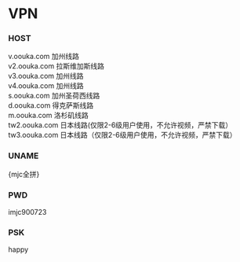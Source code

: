 # VPN  

### HOST  
v.oouka.com	加州线路  
v2.oouka.com	拉斯维加斯线路  
v3.oouka.com	加州线路  
v4.oouka.com	加州线路  
s.oouka.com	加州圣荷西线路  
d.oouka.com	得克萨斯线路  
m.oouka.com	洛杉矶线路  
tw2.oouka.com	日本线路(仅限2-6级用户使用，不允许视频，严禁下载）  
tw3.oouka.com	日本线路（仅限2-6级用户使用，不允许视频，严禁下载）  
  
### UNAME  
{mjc全拼}  
  
### PWD  
imjc900723  
  
### PSK  
happy  
